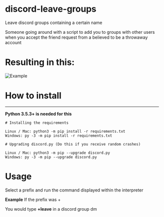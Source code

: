 # discord-leave-groups
 Leave discord groups containing a certain name


Someone going around with a script to add you to groups with other users when you accept the friend request from a believed to be a throwaway account


# Resulting in this:
![Example](https://i.imgur.com/dLmPIj2.png)

# How to install
----------

**Python 3.5.3+ is needed for this**

    # Installing the requirements
    
    Linux / Mac: python3 -m pip install -r requirements.txt
    Windows: py -3 -m pip install -r requirements.txt
     
    # Upgrading discord.py (Do this if you receive random crashes)

    Linux / Mac: python3 -m pip --upgrade discord.py
    Windows: py -3 -m pip --upgrade discord.py
  

# Usage

Select a prefix and run the command displayed within the interpreter

**Example**
If the prefix was +

You would type __+leave__ in a discord group dm
